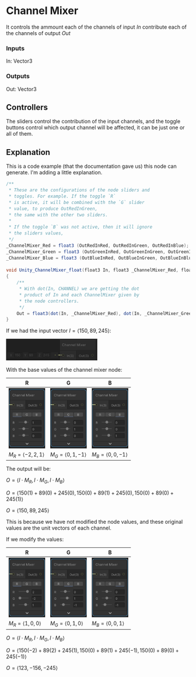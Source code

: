 
# Channel Mixer
It controls the ammount each of the channels of input *In* contribute each of the channels of output *Out*

### Inputs
In: Vector3

### Outputs
Out: Vector3

## Controllers
The sliders control the contribution of the input channels, and the toggle buttons control which output channel will be affected, it can be just one or all of them.

## Explanation
This is a code example (that the documentation gave us) this node can generate. I'm adding a little explanation.
```cs
/**
 * These are the configurations of the node sliders and
 * toggles. For example. If the toggle `R`
 * is active, it will be combined with the `G` slider
 * value, to produce OutRedInGreen,
 * the same with the other two sliders.
 * 
 * If the toggle `B` was not active, then it will ignore
 * the sliders values, 
 */
_ChannelMixer_Red = float3 (OutRedInRed, OutRedInGreen, OutRedInBlue);
_ChannelMixer_Green = float3 (OutGreenInRed, OutGreenInGreen, OutGreenInBlue);
_ChannelMixer_Blue = float3 (OutBlueInRed, OutBlueInGreen, OutBlueInBlue);

void Unity_ChannelMixer_float(float3 In, float3 _ChannelMixer_Red, float3 _ChannelMixer_Green, float3 _ChannelMixer_Blue, out float3 Out)
{
    /**
     * With dot(In, CHANNEL) we are getting the dot
     * product of In and each ChannelMixer given by
     * the node controllers. 
     */
    Out = float3(dot(In, _ChannelMixer_Red), dot(In, _ChannelMixer_Green), dot(In, _ChannelMixer_Blue));
}
```

If we had the input vector $I=\langle 150, 89, 245 \rangle$:

<img width="250px" src="../images/channel-mixer.input-1.png" alt="Channel Mixer Input"/>

With the base values of the channel mixer node:

| R                                                                                                   | G                                                                                                   | B                                                                                                   |
| --------------------------------------------------------------------------------------------------- | --------------------------------------------------------------------------------------------------- | --------------------------------------------------------------------------------------------------- |
| <img width="100px" src="../images/channel-mixer.mixer-values-1.png" alt="Channel Mixer R Original"/> | <img width="100px" src="../images/channel-mixer.mixer-values-2.png" alt="Channel Mixer G Original"/> | <img width="100px" src="../images/channel-mixer.mixer-values-3.png" alt="Channel Mixer B Original"/> |
| $M_R = \langle -2, 2, 1 \rangle$                                                                     | $M_G = \langle 0, 1, -1 \rangle$                                                                     | $M_B = \langle 0, 0, -1 \rangle$                                                                     |

The output will be:

$O=\langle I \cdot M_R , I \cdot M_G , I \cdot M_B \rangle$


$O=\langle 150(1)+89(0)+245(0), 150(0)+89(1)+245(0) , 150(0)+89(0)+245(1) \rangle$

$O=\langle 150, 89, 245 \rangle$

This is because we have not modified the node values, and these original values are the unit vectors of each channel.

If we modify the values:

| R                                                                                              | G                                                                                              | B                                                                                              |
| ---------------------------------------------------------------------------------------------- | ---------------------------------------------------------------------------------------------- | ---------------------------------------------------------------------------------------------- |
| <img width="100px" src="../images/channel-mixer.mixer-values-4.png" alt="Channel Mixer R Mix"/> | <img width="100px" src="../images/channel-mixer.mixer-values-5.png" alt="Channel Mixer G Mix"/> | <img width="100px" src="../images/channel-mixer.mixer-values-6.png" alt="Channel Mixer B Mix"/> |
| $M_R = \langle 1, 0, 0 \rangle$                                                                | $M_G = \langle 0, 1, 0 \rangle$                                                                | $M_B = \langle 0, 0, 1 \rangle$                                                                |

$O=\langle I \cdot M_R , I \cdot M_G , I \cdot M_B \rangle$

$O=\langle 150(-2)+89(2)+245(1), 150(0)+89(1)+245(-1) , 150(0)+89(0)+245(-1) \rangle$

$O=\langle 123, -156, -245 \rangle$